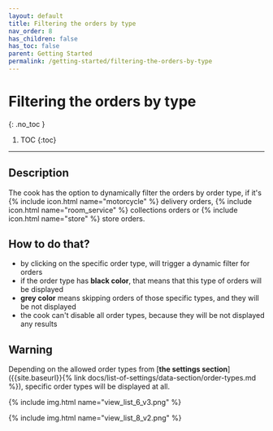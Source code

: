 ```yaml
---
layout: default
title: Filtering the orders by type
nav_order: 8
has_children: false
has_toc: false
parent: Getting Started
permalink: /getting-started/filtering-the-orders-by-type
---
```


# Filtering the orders by type
{: .no_toc }

1. TOC
{:toc}

---

## Description
The cook has the option to dynamically filter the orders by order type, if it's {% include icon.html name="motorcycle" %} delivery orders, {% include icon.html name="room_service" %} collections orders or {% include icon.html name="store" %} store orders.

## How to do that?
- by clicking on the specific order type, will trigger a dynamic filter for orders
- if the order type has <span class="text-grey-dk-400">**black color**</span>, that means that this type of orders will be displayed
- <span class="text-grey-dk-000">**grey color**</span> means skipping orders of those specific types, and they will be not displayed
- the cook can't disable all order types, because they will be not displayed any results 

## Warning
Depending on the allowed order types from [**the settings section**]({{site.baseurl}}{% link docs/list-of-settings/data-section/order-types.md %}), specific order types will be displayed at all.

{% include img.html name="view_list_6_v3.png" %}

{% include img.html name="view_list_8_v2.png" %}
